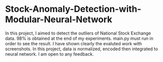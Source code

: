 # Stock-Anomaly-Detection-with-Modular-Neural-Network
In this project, I aimed to detect the outliers of National Stock Exchange data. 98% is obtained at the end of my experiments.
main.py must run in order to see the result. 
I have shown clearly the evaluted work with screenshots. 
In this project, data is normalized, encoded then integrated to neural network.
I am open to any feedback.
